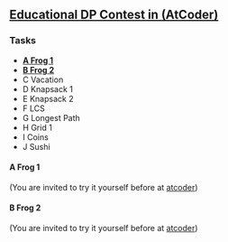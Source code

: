 ## <a href="https://atcoder.jp/contests/dp">Educational DP Contest in (AtCoder)</a>

### Tasks

* **[A	Frog 1](#A-Frog-1)**
* **[B	Frog 2](#B-Frog-1)**
* C	Vacation
* D	Knapsack 1
* E	Knapsack 2
* F	LCS
* G	Longest Path
* H	Grid 1
* I	Coins
* J	Sushi

#### A Frog 1 
(You are invited to try it yourself before at [atcoder](https://atcoder.jp/contests/dp/tasks/dp_a))

#### B Frog 2 
(You are invited to try it yourself before at [atcoder](https://atcoder.jp/contests/dp/tasks/dp_b))

